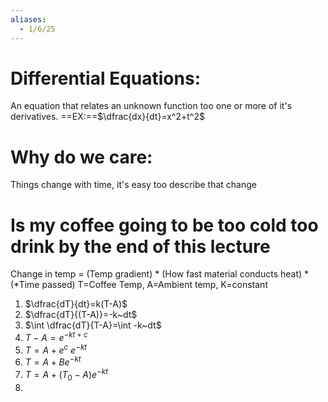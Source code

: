 ```yaml
---
aliases:
  - 1/6/25
---
```

# Differential Equations:
An equation that relates an unknown function too one or more of it's derivatives.
==EX:==$\dfrac{dx}{dt}=x^2+t^2$
# Why do we care:
Things change with time, it's easy too describe that change

# Is my coffee going to be too cold too drink by the end of this lecture
Change in temp = (Temp gradient) * (How fast material conducts heat) * (*Time passed)
T=Coffee Temp, A=Ambient temp, K=constant
1. $\dfrac{dT}{dt}=k(T-A)$
2. $\dfrac{dT}{(T-A)}=-k~dt$
3. $\int \dfrac{dT}{T-A}=\int -k~dt$
4. $T-A=e^{-kt+c}$
5. $T=A+e^c~e^{-kt}$
6. $T=A + Be^{-kt}$
7. $T=A+(T_{0}-A)e^{-kt}$
8. 


